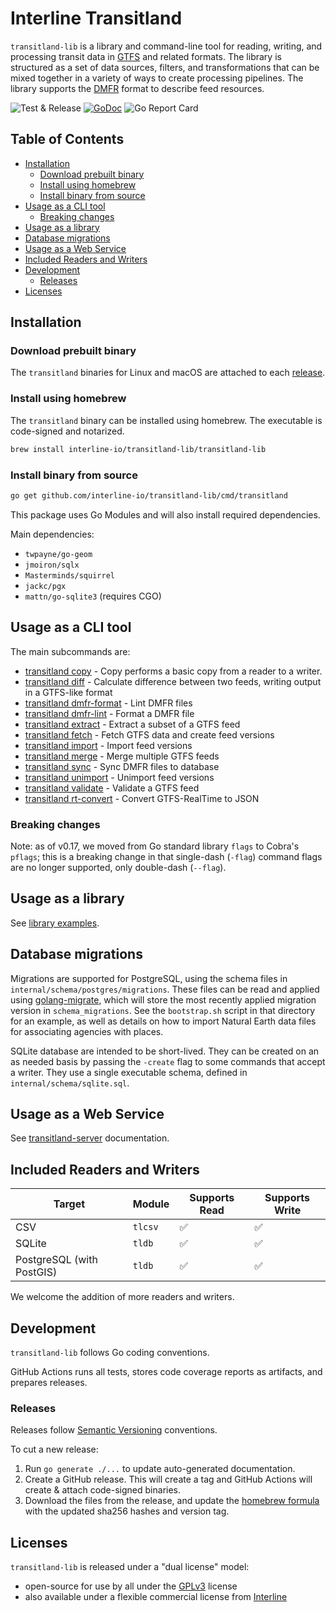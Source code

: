 # Interline Transitland <!-- omit in toc -->

`transitland-lib` is a library and command-line tool for reading, writing, and processing transit data in [GTFS](http://gtfs.org) and related formats. The library is structured as a set of data sources, filters, and transformations that can be mixed together in a variety of ways to create processing pipelines. The library supports the [DMFR](https://github.com/transitland/distributed-mobility-feed-registry) format to describe feed resources.

![Test & Release](https://github.com/interline-io/transitland-lib/workflows/Test%20&%20Release/badge.svg) [![GoDoc](https://godoc.org/github.com/interline-io/transitland-lib/tl?status.svg)](https://godoc.org/github.com/interline-io/transitland-lib/tl) ![Go Report Card](https://goreportcard.com/badge/github.com/interline-io/transitland-lib)

## Table of Contents <!-- omit in toc -->
<!-- to update use https://marketplace.visualstudio.com/items?itemName=yzhang.markdown-all-in-one -->
- [Installation](#installation)
	- [Download prebuilt binary](#download-prebuilt-binary)
	- [Install using homebrew](#install-using-homebrew)
	- [Install binary from source](#install-binary-from-source)
- [Usage as a CLI tool](#usage-as-a-cli-tool)
	- [Breaking changes](#breaking-changes)
- [Usage as a library](#usage-as-a-library)
- [Database migrations](#database-migrations)
- [Usage as a Web Service](#usage-as-a-web-service)
- [Included Readers and Writers](#included-readers-and-writers)
- [Development](#development)
	- [Releases](#releases)
- [Licenses](#licenses)

## Installation

### Download prebuilt binary

The `transitland` binaries for Linux and macOS are attached to each [release](https://github.com/interline-io/transitland-lib/releases).

### Install using homebrew

The `transitland` binary can be installed using homebrew. The executable is code-signed and notarized.

```bash
brew install interline-io/transitland-lib/transitland-lib
```

### Install binary from source

```bash
go get github.com/interline-io/transitland-lib/cmd/transitland
```

This package uses Go Modules and will also install required dependencies.

Main dependencies:
- `twpayne/go-geom`
- `jmoiron/sqlx`
- `Masterminds/squirrel`
- `jackc/pgx`
- `mattn/go-sqlite3` (requires CGO)

## Usage as a CLI tool

The main subcommands are:
* [transitland copy](doc/cli/transitland_copy.md)	 - Copy performs a basic copy from a reader to a writer.
* [transitland diff](doc/cli/transitland_diff.md)	 - Calculate difference between two feeds, writing output in a GTFS-like format
* [transitland dmfr-format](doc/cli/transitland_dmfr-format.md)	 - Lint DMFR files
* [transitland dmfr-lint](doc/cli/transitland_dmfr-lint.md)	 - Format a DMFR file
* [transitland extract](doc/cli/transitland_extract.md)	 - Extract a subset of a GTFS feed
* [transitland fetch](doc/cli/transitland_fetch.md)	 - Fetch GTFS data and create feed versions
* [transitland import](doc/cli/transitland_import.md)	 - Import feed versions
* [transitland merge](doc/cli/transitland_merge.md)	 - Merge multiple GTFS feeds
* [transitland sync](doc/cli/transitland_sync.md)	 - Sync DMFR files to database
* [transitland unimport](doc/cli/transitland_unimport.md)	 - Unimport feed versions
* [transitland validate](doc/cli/transitland_validate.md)	 - Validate a GTFS feed
* [transitland rt-convert](transitland_rt-convert.md)	 - Convert GTFS-RealTime to JSON

### Breaking changes

Note: as of v0.17, we moved from Go standard library `flags` to Cobra's `pflags`; this is a breaking change in that single-dash (`-flag`) command flags are no longer supported, only double-dash (`--flag`).

## Usage as a library

See [library examples](doc/library-example.md).

## Database migrations

Migrations are supported for PostgreSQL, using the schema files in `internal/schema/postgres/migrations`. These files can be read and applied using [golang-migrate](https://github.com/golang-migrate/migrate), which will store the most recently applied migration version in `schema_migrations`. See the `bootstrap.sh` script in that directory for an example, as well as details on how to import Natural Earth data files for associating agencies with places.

SQLite database are intended to be short-lived. They can be created on an as needed basis by passing the `-create` flag to some commands that accept a writer. They use a single executable schema, defined in `internal/schema/sqlite.sql`.

## Usage as a Web Service

See [transitland-server](https://github.com/interline-io/transitland-server) documentation.

## Included Readers and Writers

| Target                   | Module  | Supports Read | Supports Write |
| ------------------------ | ------- | ------------- | -------------- |
| CSV                      | `tlcsv` | ✅             | ✅              |
| SQLite                   | `tldb`  | ✅             | ✅              |
| PostgreSQL (with PostGIS)  | `tldb`  | ✅             | ✅              |

We welcome the addition of more readers and writers.

## Development

`transitland-lib` follows Go coding conventions.

GitHub Actions runs all tests, stores code coverage reports as artifacts, and prepares releases.

### Releases

Releases follow [Semantic Versioning](https://semver.org/) conventions.

To cut a new release:

1. Run `go generate ./...` to update auto-generated documentation.
2. Create a GitHub release. This will create a tag and GitHub Actions will create &amp; attach code-signed binaries.
3. Download the files from the release, and update the [homebrew formula](https://github.com/interline-io/homebrew-transitland-lib/blob/master/transitland-lib.rb) with the updated sha256 hashes and version tag.

## Licenses

`transitland-lib` is released under a "dual license" model:

- open-source for use by all under the [GPLv3](LICENSE) license
- also available under a flexible commercial license from [Interline](mailto:info@interline.io)

